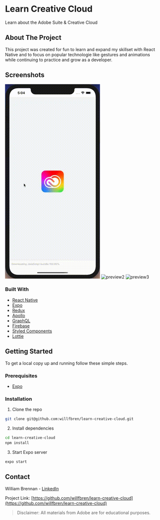 # Learn Creative Cloud
Learn about the Adobe Suite & Creative Cloud
<br/>

<!-- ABOUT THE PROJECT -->
## About The Project

This project was created for fun to learn and expand my skillset with React Native and to focus on popular technologie like gestures and animations while continuing to practice and grow as a developer.

## Screenshots
![preview1](https://raw.githubusercontent.com/willfbren/learn-creative-cloud/master/assets/prev1.gif)
![preview2](https://raw.githubusercontent.com/willfbren/learn-creative-cloud/master/assets/prev2.gif)
![preview3](https://raw.githubusercontent.com/willfbren/learn-creative-cloud/master/assets/prev3.gif)

### Built With

* [React Native](https://reactnative.dev/)
* [Expo](https://expo.io/)
* [Redux](https://redux.js.org/)
* [Apollo](https://www.apollographql.com/)
* [GraphQL](https://graphql.org/)
* [Firebase](https://firebase.google.com/)
* [Styled Components](https://styled-components.com/)
* [Lottie](https://airbnb.design/lottie/)

<!-- GETTING STARTED -->
## Getting Started

To get a local copy up and running follow these simple steps.

### Prerequisites

* [Expo](https://expo.io/)


### Installation

1. Clone the repo
```sh
git clone git@github.com:willfbren/learn-creative-cloud.git
```
2. Install dependencies
```sh
cd learn-creative-cloud
npm install
```
3. Start Expo server
```sh
expo start
```

## Contact

William Brennan - [LinkedIn](https://www.linkedin.com/in/willfbren/) 

Project Link: [https://github.com/willfbren/learn-creative-cloud](https://github.com/willfbren/learn-creative-cloud)

> Disclaimer: All materials from Adobe are for educational purposes. 